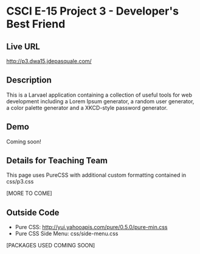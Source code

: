 # CSCI E-15 Project 3 - Developer's Best Friend

## Live URL
http://p3.dwa15.jdepasquale.com/

## Description

This is a Larvael application containing a collection of useful tools for web development including a Lorem Ipsum generator, a random user generator, a color palette generator and a XKCD-style password generator.  

## Demo

Coming soon!

## Details for Teaching Team

This page uses PureCSS with additional custom formatting contained in css/p3.css

[MORE TO COME]

## Outside Code
* Pure CSS: http://yui.yahooapis.com/pure/0.5.0/pure-min.css
* Pure CSS Side Menu: css/side-menu.css

[PACKAGES USED COMING SOON]
